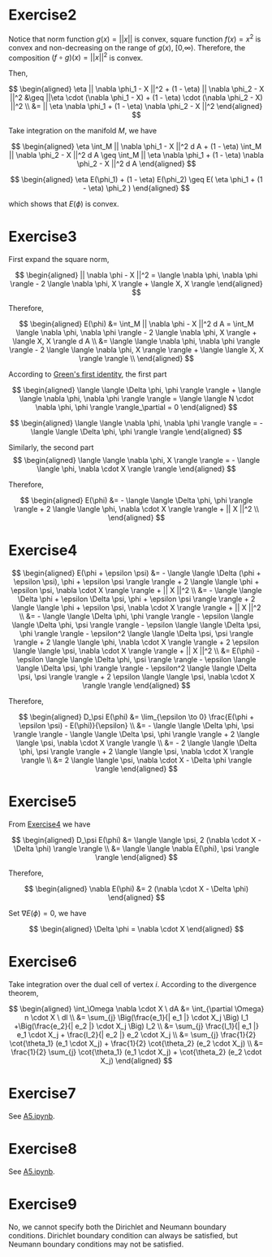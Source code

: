 # Exercise2

Notice that norm function $g(x) = || x ||$ is convex, square function $f(x) = x^2$ is convex and non-decreasing on the range of $g(x)$, [0,$\infty$). Therefore, the composition $(f \circ g) (x) = || x ||^2$ is convex.

Then,

$$
\begin{aligned}
\eta || \nabla \phi_1 - X ||^2 + (1 - \eta) || \nabla \phi_2 - X ||^2 &\geq ||\eta \cdot (\nabla \phi_1 - X) + (1 - \eta) \cdot (\nabla \phi_2 - X) ||^2 \\
&= || \eta \nabla \phi_1 + (1 - \eta) \nabla \phi_2 - X ||^2 
\end{aligned}
$$

Take integration on the manifold $M$, we have

$$
\begin{aligned}
\eta \int_M || \nabla \phi_1 - X ||^2 d A + (1 - \eta) \int_M || \nabla \phi_2 - X ||^2 d A \geq \int_M || \eta \nabla \phi_1 + (1 - \eta) \nabla \phi_2 - X ||^2 d A
\end{aligned}
$$

$$
\begin{aligned}
\eta E(\phi_1) + (1 - \eta) E(\phi_2) \geq E( \eta \phi_1 + (1 - \eta) \phi_2 )
\end{aligned}
$$

which shows that $E(\phi)$ is convex.

# Exercise3

First expand the square norm,

$$
\begin{aligned}
|| \nabla \phi - X ||^2 = \langle \nabla \phi, \nabla \phi \rangle - 2 \langle \nabla \phi, X \rangle + \langle X, X \rangle
\end{aligned}
$$

Therefore,

$$
\begin{aligned}
E(\phi) &= \int_M || \nabla \phi - X ||^2 d A = \int_M \langle \nabla \phi, \nabla \phi \rangle - 2 \langle \nabla \phi, X \rangle + \langle X, X \rangle d A \\
&= \langle \langle \nabla \phi, \nabla \phi \rangle \rangle - 2 \langle \langle \nabla \phi, X \rangle \rangle + \langle \langle X, X \rangle \rangle \\
\end{aligned}
$$

According to [Green's first identity](https://en.wikipedia.org/wiki/Green%27s_identities#On_manifolds), the first part

$$
\begin{aligned}
\langle \langle \Delta \phi, \phi \rangle \rangle + \langle \langle \nabla \phi, \nabla \phi \rangle \rangle = \langle \langle N \cdot \nabla \phi, \phi \rangle \rangle_\partial = 0
\end{aligned}
$$

$$
\begin{aligned}
\langle \langle \nabla \phi, \nabla \phi \rangle \rangle = - \langle \langle \Delta \phi, \phi \rangle \rangle
\end{aligned}
$$

Similarly, the second part
$$
\begin{aligned}
\langle \langle \nabla \phi, X \rangle \rangle = - \langle \langle \phi, \nabla \cdot X \rangle \rangle
\end{aligned}
$$

Therefore,

$$
\begin{aligned}
E(\phi) &= - \langle \langle \Delta \phi, \phi \rangle \rangle + 2 \langle \langle \phi, \nabla \cdot X \rangle \rangle + || X ||^2 \\
\end{aligned}
$$

# Exercise4

$$
\begin{aligned}
E(\phi + \epsilon \psi) &= - \langle \langle \Delta (\phi + \epsilon \psi), \phi + \epsilon \psi \rangle \rangle + 2 \langle \langle \phi + \epsilon \psi, \nabla \cdot X \rangle \rangle + || X ||^2 \\
&= - \langle \langle \Delta \phi + \epsilon \Delta \psi, \phi + \epsilon \psi \rangle \rangle + 2 \langle \langle \phi + \epsilon \psi, \nabla \cdot X \rangle \rangle + || X ||^2 \\
&= - \langle \langle \Delta \phi, \phi \rangle \rangle - \epsilon \langle \langle \Delta \phi, \psi \rangle \rangle - \epsilon \langle \langle \Delta \psi, \phi \rangle \rangle - \epsilon^2 \langle \langle \Delta \psi, \psi \rangle \rangle + 2 \langle \langle \phi, \nabla \cdot X \rangle \rangle + 2 \epsilon \langle \langle \psi, \nabla \cdot X \rangle \rangle + || X ||^2 \\
&= E(\phi) - \epsilon \langle \langle \Delta \phi, \psi \rangle \rangle - \epsilon \langle \langle \Delta \psi, \phi \rangle \rangle - \epsilon^2 \langle \langle \Delta \psi, \psi \rangle \rangle + 2 \epsilon \langle \langle \psi, \nabla \cdot X \rangle \rangle
\end{aligned}
$$

Therefore,

$$
\begin{aligned}
D_\psi E(\phi) &= \lim_{\epsilon \to 0} \frac{E(\phi + \epsilon \psi) - E(\phi)}{\epsilon} \\
&= - \langle \langle \Delta \phi, \psi \rangle \rangle - \langle \langle \Delta \psi, \phi \rangle \rangle + 2 \langle \langle \psi, \nabla \cdot X \rangle \rangle \\
&= - 2 \langle \langle \Delta \phi, \psi \rangle \rangle + 2 \langle \langle \psi, \nabla \cdot X \rangle \rangle \\
&= 2 \langle \langle \psi, \nabla \cdot X - \Delta \phi \rangle \rangle
\end{aligned}
$$

# Exercise5

From [Exercise4](#exercise4) we have

$$
\begin{aligned}
D_\psi E(\phi) &= \langle \langle \psi, 2 (\nabla \cdot X - \Delta \phi) \rangle \rangle \\
&= \langle \langle \nabla E(\phi), \psi \rangle \rangle
\end{aligned}
$$

Therefore,

$$
\begin{aligned}
\nabla E(\phi) &= 2 (\nabla \cdot X - \Delta \phi)
\end{aligned}
$$

Set $\nabla E(\phi) = 0$, we have

$$
\begin{aligned}
\Delta \phi = \nabla \cdot X
\end{aligned}
$$

# Exercise6

Take integration over the dual cell of vertex $i$. According to the divergence theorem,

$$
\begin{aligned}
\int_\Omega \nabla \cdot X \ dA &= \int_{\partial \Omega} n \cdot X \ dl \\
&= \sum_{j} \Big(\frac{e_1}{| e_1 |} \cdot X_j \Big) l_1 +\Big(\frac{e_2}{| e_2 |} \cdot X_j \Big) l_2 \\
&= \sum_{j} \frac{l_1}{| e_1 |} e_1 \cdot X_j + \frac{l_2}{| e_2 |} e_2 \cdot X_j \\
&= \sum_{j} \frac{1}{2} \cot{\theta_1} (e_1 \cdot X_j) + \frac{1}{2} \cot{\theta_2} (e_2 \cdot X_j) \\
&= \frac{1}{2} \sum_{j} \cot{\theta_1} (e_1 \cdot X_j) + \cot{\theta_2} (e_2 \cdot X_j)
\end{aligned}
$$

# Exercise7

See [A5.ipynb](A5.ipynb).

# Exercise8

See [A5.ipynb](A5.ipynb).

# Exercise9

No, we cannot specify both the Dirichlet and Neumann boundary conditions. Dirichlet boundary condition can always be satisfied, but Neumann boundary conditions may not be satisfied.